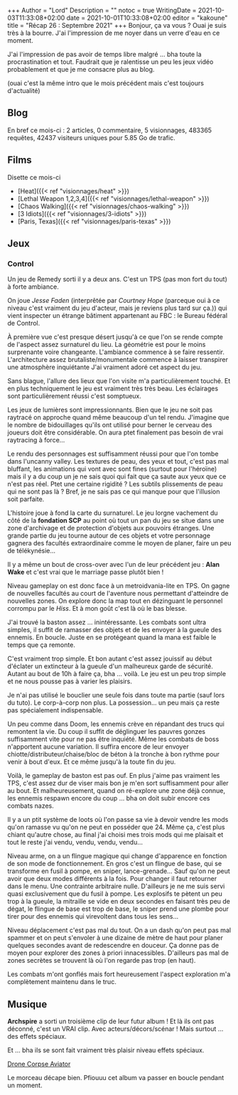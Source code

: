 +++
Author = "Lord"
Description = ""
notoc = true
WritingDate = 2021-10-03T11:33:08+02:00
date = 2021-10-01T10:33:08+02:00
editor = "kakoune"
title = "Récap 26 : Septembre 2021"
+++
Bonjour, ça va vous ?
Ouai je suis très à la bourre.
J'ai l'impression de me noyer dans un verre d'eau en ce moment.

J'ai l'impression de pas avoir de temps libre malgré … bha toute la procrastination et tout.
Faudrait que je ralentisse un peu les jeux vidéo probablement et que je me consacre plus au blog.

(ouai c'est la même intro que le mois précédent mais c'est toujours d'actualité)

## Blog

En bref ce mois-ci : 2 articles, 0 commentaire, 5 visionnages, 483365 requêtes, 42437 visiteurs uniques pour 5.85 Go de trafic.

## Films
Disette ce mois-ci

  - [Heat]({{< ref "visionnages/heat" >}})
  - [Lethal Weapon 1,2,3,4]({{< ref "visionnages/lethal-weapon" >}})
  - [Chaos Walking]({{< ref "visionnages/chaos-walking" >}})
  - [3 Idiots]({{< ref "visionnages/3-idiots" >}})
  - [Paris, Texas]({{< ref "visionnages/paris-texas" >}})


## Jeux

### Control
Un jeu de Remedy sorti il y a deux ans.
C'est un TPS (pas mon fort du tout) à forte ambiance.

On joue *Jesse Faden* (interprêtée par *Courtney Hope* (parceque oui à ce niveau c'est vraiment du jeu d'acteur, mais je reviens plus tard sur ça.)) qui vient inspecter un étrange bâtiment appartenant au FBC : le Bureau fédéral de Control.

À première vue c'est presque désert jusqu'à ce que l'on se rende compte de l'aspect assez surnaturel du lieu.
La géométrie est pour le moins surprenante voire changeante.
L'ambiance commence à se faire ressentir.
L'architecture assez brutaliste/monumentale commence à laisser transpirer une atmosphère inquiétante
J'ai vraiment adoré cet aspect du jeu.

Sans blague, l'allure des lieux que l'on visite m'a particulièrement touché.
Et en plus techniquement le jeu est vraiment très très beau.
Les éclairages sont particulièrement réussi c'est somptueux.

Les jeux de lumières sont impressionnants.
Bien que le jeu ne soit pas raytracé on approche quand même beaucoup d'un tel rendu.
J'imagine que le nombre de bidouillages qu'ils ont utilisé pour berner le cerveau des joueurs doit être considérable.
On aura ptet finalement pas besoin de vrai raytracing à force…

Le rendu des personnages est suffisamment réussi pour que l'on tombe dans l'uncanny valley.
Les textures de peau, des yeux et tout, c'est pas mal bluffant, les animations qui vont avec sont fines (surtout pour l'héroïne) mais il y a du coup un je ne sais quoi qui fait que ça saute aux yeux que ce n'est pas réel.
Ptet une certaine rigidité ?
Les subtils plissements de peau qui ne sont pas là ?
Bref, je ne sais pas ce qui manque pour que l'illusion soit parfaite.

L'histoire joue à fond la carte du surnaturel.
Le jeu lorgne vachement du côté de la **fondation SCP** au point où tout un pan du jeu se situe dans une zone d'archivage et de protection d'objets aux pouvoirs étranges.
Une grande partie du jeu tourne autour de ces objets et votre personnage gagnera des facultés extraordinaire comme le moyen de planer, faire un peu de télékynésie… 

Il y a même un bout de cross-over avec l'un de leur précédent jeu : **Alan Wake** et c'est vrai que le marriage passe plutôt bien !

Niveau gameplay on est donc face à un metroidvania-lite en TPS.
On gagne de nouvelles facultés au court de l'aventure nous permettant d'atteindre de nouvelles zones.
On explore donc la map tout en dézinguant le personnel corrompu par le *Hiss*.
Et à mon goût c'est là où le bas blesse.

J'ai trouvé la baston assez … inintéressante.
Les combats sont ultra simples, il suffit de ramasser des objets et de les envoyer à la gueule des ennemis.
En boucle.
Juste en se protégeant quand la mana est faible le temps que ça remonte.

C'est vraiment trop simple.
Et bon autant c'est assez jouissif au début d'éclater un extincteur à la gueule d'un malheureux garde de sécurité.
Autant au bout de 10h à faire ça, bha … voilà.
Le jeu est un peu trop simple et ne nous pousse pas à varier les plaisirs.

Je n'ai pas utilisé le bouclier une seule fois dans toute ma partie (sauf lors du tuto).
Le corp-à-corp non plus.
La possession… un peu mais ça reste pas spécialement indispensable.

Un peu comme dans Doom, les ennemis crève en répandant des trucs qui remontent la vie.
Du coup il suffit de déglinguer les pauvres gonzes suffisamment vite pour ne pas être inquiété.
Même les combats de boss n'apportent aucune variation.
Il suffira encore de leur envoyer chiotte/distributeur/chaise/bloc de béton à la tronche à bon rythme pour venir à bout d'eux.
Et ce même jusqu'à la toute fin du jeu.

Voilà, le gameplay de baston est pas ouf.
En plus j'aime pas vraiment les TPS, c'est assez dur de viser mais bon je m'en sort suffisamment pour aller au bout.
Et malheureusement, quand on ré-explore une zone déjà connue, les ennemis respawn encore du coup … bha on doit subir encore ces combats nazes.

Il y a un ptit système de loots où l'on passe sa vie à devoir vendre les mods qu'on ramasse vu qu'on ne peut en posséder que 24.
Même ça, c'est plus chiant qu'autre chose, au final j'ai choisi mes trois mods qui me plaisait et tout le reste j'ai vendu, vendu, vendu, vendu…

Niveau arme, on a un flingue magique qui change d'apparence en fonction de son mode de fonctionnement.
En gros c'est un flingue de base, qui se transforme en fusil à pompe, en sniper, lance-grenade…
Sauf qu'on ne peut avoir que deux modes différents à la fois.
Pour changer il faut retourner dans le menu.
Une contrainte arbitraire nulle.
D'ailleurs je ne me suis servi quasi exclusivement que du fusil à pompe.
Les explosifs te pètent un peu trop à la gueule, la mitraille se vide en deux secondes en faisant très peu de dégat, le flingue de base est trop de base, le sniper prend une plombe pour tirer pour des ennemis qui virevoltent dans tous les sens…

Niveau déplacement c'est pas mal du tout.
On a un dash qu'on peut pas mal spammer et on peut s'envoler à une dizaine de mètre de haut pour planer quelques secondes avant de redescendre en douceur.
Ça donne pas de moyen pour explorer des zones à priori innacessibles.
D'ailleurs pas mal de zones secrètes se trouvent là où l'on regarde pas trop (en haut).

Les combats m'ont gonflés mais fort heureusement l'aspect exploration m'a complètement maintenu dans le truc.


## Musique
**Archspire** a sorti un troisième clip de leur futur album !
Et là ils ont pas déconné, c'est un VRAI clip.
Avec acteurs/décors/scénar !
Mais surtout … des effets spéciaux.

Et … bha ils se sont fait vraiment très plaisir niveau effets spéciaux.

[Drone Corpse Aviator](https://www.youtube.com/watch?v=MlnGYcMpxgU)

Le morceau décape bien.
Pfiouuu cet album va passer en boucle pendant un moment.

